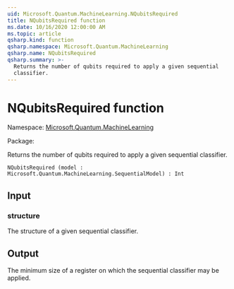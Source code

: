 ```yaml
---
uid: Microsoft.Quantum.MachineLearning.NQubitsRequired
title: NQubitsRequired function
ms.date: 10/16/2020 12:00:00 AM
ms.topic: article
qsharp.kind: function
qsharp.namespace: Microsoft.Quantum.MachineLearning
qsharp.name: NQubitsRequired
qsharp.summary: >-
  Returns the number of qubits required to apply a given sequential
  classifier.
---
```


# NQubitsRequired function

Namespace: [Microsoft.Quantum.MachineLearning](xref:Microsoft.Quantum.MachineLearning)

Package: [](https://nuget.org/packages/)


Returns the number of qubits required to apply a given sequentialclassifier.

```Q#
NQubitsRequired (model : Microsoft.Quantum.MachineLearning.SequentialModel) : Int
```


## Input

### structure

The structure of a given sequential classifier.



## Output

The minimum size of a register on which the sequential classifiermay be applied.